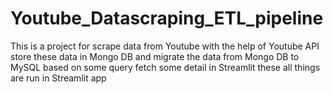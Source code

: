 # Youtube_Datascraping_ETL_pipeline
This is a project for scrape data from Youtube with the help of Youtube API store these data in Mongo DB and  migrate the data from Mongo DB to MySQL based on some query fetch some detail in Streamlit these all things are run in Streamlit  app
